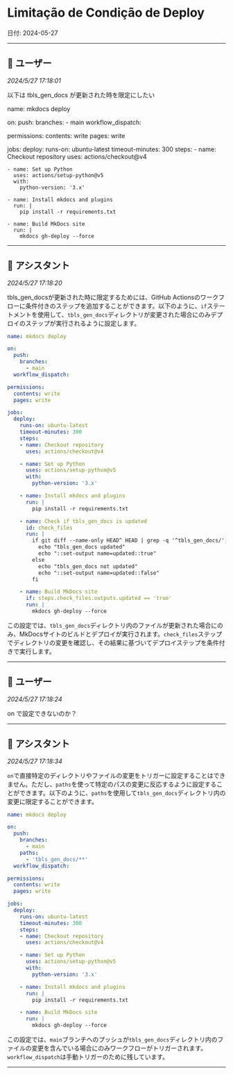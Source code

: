 # Limitação de Condição de Deploy

日付: 2024-05-27

---

## 👤 ユーザー
*2024/5/27 17:18:01*

以下は tbls\_gen\_docs が更新された時を限定にしたい

name: mkdocs deploy

on:
  push:
    branches:
      - main
  workflow\_dispatch:

permissions:
  contents: write
  pages: write

jobs:
  deploy:
    runs-on: ubuntu-latest
    timeout-minutes: 300
    steps:
    - name: Checkout repository
      uses: actions/checkout@v4

    - name: Set up Python
      uses: actions/setup-python@v5
      with:
        python-version: '3.x'

    - name: Install mkdocs and plugins
      run: |
        pip install -r requirements.txt

    - name: Build MkDocs site
      run: |
        mkdocs gh-deploy --force

---

## 🤖 アシスタント
*2024/5/27 17:18:20*

tbls_gen_docsが更新された時に限定するためには、GitHub Actionsのワークフローに条件付きのステップを追加することができます。以下のように、`if`ステートメントを使用して、`tbls_gen_docs`ディレクトリが変更された場合にのみデプロイのステップが実行されるように設定します。

```yaml
name: mkdocs deploy

on:
  push:
    branches:
      - main
  workflow_dispatch:

permissions:
  contents: write
  pages: write

jobs:
  deploy:
    runs-on: ubuntu-latest
    timeout-minutes: 300
    steps:
    - name: Checkout repository
      uses: actions/checkout@v4

    - name: Set up Python
      uses: actions/setup-python@v5
      with:
        python-version: '3.x'

    - name: Install mkdocs and plugins
      run: |
        pip install -r requirements.txt

    - name: Check if tbls_gen_docs is updated
      id: check_files
      run: |
        if git diff --name-only HEAD^ HEAD | grep -q '^tbls_gen_docs/'; then
          echo "tbls_gen_docs updated"
          echo "::set-output name=updated::true"
        else
          echo "tbls_gen_docs not updated"
          echo "::set-output name=updated::false"
        fi

    - name: Build MkDocs site
      if: steps.check_files.outputs.updated == 'true'
      run: |
        mkdocs gh-deploy --force
```

この設定では、`tbls_gen_docs`ディレクトリ内のファイルが更新された場合にのみ、MkDocsサイトのビルドとデプロイが実行されます。`check_files`ステップでディレクトリの変更を確認し、その結果に基づいてデプロイステップを条件付きで実行します。

---

## 👤 ユーザー
*2024/5/27 17:18:24*

on で設定できないのか？

---

## 🤖 アシスタント
*2024/5/27 17:18:34*

`on`で直接特定のディレクトリやファイルの変更をトリガーに設定することはできません。ただし、`paths`を使って特定のパスの変更に反応するように設定することができます。以下のように、`paths`を使用して`tbls_gen_docs`ディレクトリ内の変更に限定することができます。

```yaml
name: mkdocs deploy

on:
  push:
    branches:
      - main
    paths:
      - 'tbls_gen_docs/**'
  workflow_dispatch:

permissions:
  contents: write
  pages: write

jobs:
  deploy:
    runs-on: ubuntu-latest
    timeout-minutes: 300
    steps:
    - name: Checkout repository
      uses: actions/checkout@v4

    - name: Set up Python
      uses: actions/setup-python@v5
      with:
        python-version: '3.x'

    - name: Install mkdocs and plugins
      run: |
        pip install -r requirements.txt

    - name: Build MkDocs site
      run: |
        mkdocs gh-deploy --force
```

この設定では、`main`ブランチへのプッシュが`tbls_gen_docs`ディレクトリ内のファイルの変更を含んでいる場合にのみワークフローがトリガーされます。`workflow_dispatch`は手動トリガーのために残しています。

---
